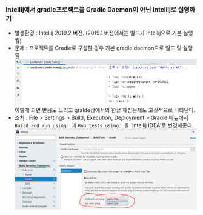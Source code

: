 ### Intellij에서 gradle프로젝트를 Gradle Daemon이 아닌 Intellij로 실행하기
* 발생환경 : Intellij 2019.2 버전. (2019.1 버전에서는 빌드가 Intellij으로 기본 실행됨)
* 문제 : 프로젝트를 Gradle로 구성할 경우 기본 gradle daemon으로 빌드 및 실행됨
![image](files/usinggradle.png)
  이렇게 되면 반응도 느리고 gralde상에서의 한글 깨짐문제도 고질적으로 나타난다.
* 조치 : File > Settings > Build, Execution, Deployment > Gradle 메뉴에서 `Build and run using: `과 `Run tests using: `을 'Intellij IDEA'로 변경해준다
![image](files/gradlesetting.png)
